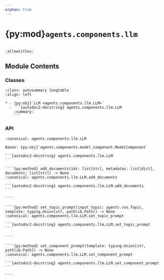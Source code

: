 ```yaml
---
orphan: true
---
```


# {py:mod}`agents.components.llm`

```{py:module} agents.components.llm
```

```{autodoc2-docstring} agents.components.llm
:allowtitles:
```

## Module Contents

### Classes

````{list-table}
:class: autosummary longtable
:align: left

* - {py:obj}`LLM <agents.components.llm.LLM>`
  - ```{autodoc2-docstring} agents.components.llm.LLM
    :summary:
    ```
````

### API

`````{py:class} LLM(*, inputs: list[typing.Union[agents.ros.Topic, agents.ros.FixedInput]], outputs: list[agents.ros.Topic], model_client: agents.clients.model_base.ModelClient, config: typing.Optional[agents.config.LLMConfig] = None, db_client: typing.Optional[agents.clients.db_base.DBClient] = None, trigger: typing.Union[agents.ros.Topic, list[agents.ros.Topic], float] = 1, callback_group=None, component_name: str = 'llm_component', **kwargs)
:canonical: agents.components.llm.LLM

Bases: {py:obj}`agents.components.model_component.ModelComponent`

```{autodoc2-docstring} agents.components.llm.LLM
```

````{py:method} add_documents(ids: list[str], metadatas: list[dict], documents: list[str]) -> None
:canonical: agents.components.llm.LLM.add_documents

```{autodoc2-docstring} agents.components.llm.LLM.add_documents
```

````

````{py:method} set_topic_prompt(input_topic: agents.ros.Topic, template: typing.Union[str, pathlib.Path]) -> None
:canonical: agents.components.llm.LLM.set_topic_prompt

```{autodoc2-docstring} agents.components.llm.LLM.set_topic_prompt
```

````

````{py:method} set_component_prompt(template: typing.Union[str, pathlib.Path]) -> None
:canonical: agents.components.llm.LLM.set_component_prompt

```{autodoc2-docstring} agents.components.llm.LLM.set_component_prompt
```

````

`````
